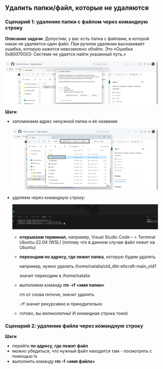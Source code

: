 ## Удалить папки/файл, которые не удаляются
### Сценарий 1: удаление папки с файлом через командную строку
**Описание задачи**: Допустим, у вас есть папка с файлами, в которой никак не удаляется один файл. При ручном удалении выскакивает ошибка, которую кажется невозможно обойти. Это «Ошибка 0x80070003: Системе не удается найти указанный путь.»

![cover](https://github.com/Malakhova-Natalya/Simple_scenarios/blob/main/remove_file/02.png)


**Шаги**:
  - запоминаем адрес ненужной папки и её название
   
    ![cover](https://github.com/Malakhova-Natalya/Simple_scenarios/blob/main/remove_file/01.png)
  - удаляем через командную строку:
   
    ![cover](https://github.com/Malakhova-Natalya/Simple_scenarios/blob/main/remove_file/03.png)
    - **открываем терминал**, например,  Visual Studio Code – > Terminal Ubuntu-22.04 (WSL)
      (потому что в данном случае файл лежит на Ubuntu)
    - **переходим по адресу, где лежит папка**, которую будем удалять
   
      
         например, нужно удалить /home/natalia/old_dbt-etlcraft-main_old?
      
         значит переходим в /home/natalia
    - выполняем команду **rm -rf <имя папки>**
      
         rm от слова remove, значит удалить
      
         -rf значит рекурсивно и принудительно
    - готово, вы великолепны! И командная строка тоже)
   
### Сценарий 2: удаление файла через командную строку
**Шаги**:
 - перейти **по адресу, где лежит файл**
 - можно убедиться, что нужный файл находится там - посмотреть с помощью ls
 - выполнить команду **rm -f <имя файла>**
     
